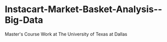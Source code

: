 # Instacart-Market-Basket-Analysis--Big-Data
Master's Course Work at The University of Texas at Dallas
